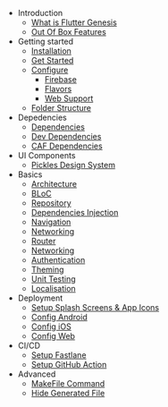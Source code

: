 - Introduction
  - [What is Flutter Genesis](./docs/starting/introduction.md)
  - [Out Of Box Features]()
- Getting started
  - [Installation](./docs/starting/installation.md)
  - [Get Started](./docs/starting/get_started.md)
  - [Configure]()
     - [Firebase]()
     - [Flavors]()
     - [Web Support]()
  - [Folder Structure](./docs/starting/folder_structure.md)
- Depedencies
   - [Dependencies](./docs/dependencies/dependencies.md)
   - [Dev Dependencies](./docs/dependencies/dev_dependencies.md)
   - [CAF Dependencies](./docs/dependencies/caf_dependencies.md)
- UI Components
  - [Pickles Design System]()
- Basics
  - [Architecture](./docs/essentials/architecture/architecture.md)
   - [BLoC](./docs/essentials/architecture/bloc.md)
   - [Repository](./docs/essentials/architecture/repository.md)
   - [Dependencies Injection](./docs/essentials/architecture/dependency_injection.md)
  - [Navigation]()
  - [Networking](./docs/basics/networking.md)
  - [Router](./docs/basics/router.md)
  - [Networking](./docs/basics/networking.md)
  - [Authentication](./docs/basics/authentication.md)
  - [Theming](./docs/basics/theming.md)
  - [Unit Testing]()
  - [Localisation](./docs/basics/localizations.md)
- Deployment
  - [Setup Splash Screens & App Icons]()
  - [Config Android]()
  - [Config iOS]()
  - [Config Web]()
- CI/CD
  - [Setup Fastlane]()
  - [Setup GitHub Action]()
- Advanced
  - [MakeFile Command](./docs/misc/makefile_cmd.md)
  - [Hide Generated File](./docs/misc/hide_generated_file.md)
